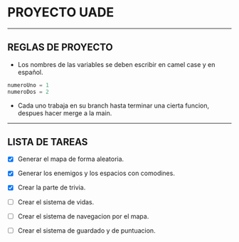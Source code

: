 # PROYECTO UADE

___


## REGLAS DE PROYECTO

* Los nombres de las variables se deben escribir en camel case y en español.
``` python
numeroUno = 1
numeroDos = 2
```


* Cada uno trabaja en su branch hasta terminar una cierta funcion, despues hacer merge a la main.

___

## LISTA DE TAREAS

* [x] Generar el mapa de forma aleatoria.
* [x] Generar los enemigos y los espacios con comodines.
* [x] Crear la parte de trivia.
* [ ] Crear el sistema de vidas.
* [ ] Crear el sistema de navegacion por el mapa.
* [ ] Crear el sistema de guardado y de puntuacion.

